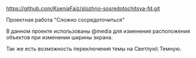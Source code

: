 https://github.com/KseniaFaiz/slozhno-sosredotochitsya-fd.git

Проектная работа "Сложно сосредоточиться"

В данном проекте использованы @media для изменения расположения объектов при изменении ширины экрана.

Так же есть возможность переключения темы на Светлую\ Темную.